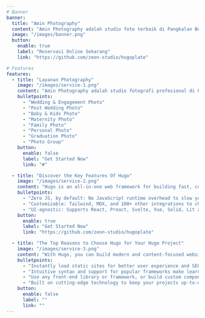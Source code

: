 ```yaml
---
# Banner
banner:
  title: "Amin Photography"
  content: "Amin Photography adalah studio foto terbaik di Pangkalan Berandan yang menawarkan berbagai jasa fotografi, mulai dari foto pernikahan, foto keluarga, foto wisuda, foto prewedding, foto newborn, dan masih banyak lagi."
  image: "/images/banner.png"
  button:
    enable: true
    label: "Reservasi Online Sekarang"
    link: "https://github.com/zeon-studio/hugoplate"

# Features
features:
  - title: "Layanan Photography"
    image: "/images/service-1.png"
    content: "Amin Photography adalah studio fotografi profesional di Pangkalan Berandan yang menyediakan berbagai layanan fotografi. Dengan pengalaman lebih dari 10 tahun, kami berkomitmen untuk memberikan hasil fotografi yang berkualitas tinggi dan memuaskan."
    bulletpoints:
      - "Wedding & Engagement Photo"
      - "Post Wedding Photo"
      - "Baby & Kids Photo"
      - "Maternity Photo"
      - "Family Photo"
      - "Personal Photo"
      - "Graduation Photo"
      - "Photo Group"
    button:
      enable: false
      label: "Get Started Now"
      link: "#"

  - title: "Discover the Key Features Of Hugo"
    image: "/images/service-2.png"
    content: "Hugo is an all-in-one web framework for building fast, content-focused websites. It offers a range of exciting features for developers and website creators. Some of the key features are:"
    bulletpoints:
      - "Zero JS, by default: No JavaScript runtime overhead to slow you down."
      - "Customizable: Tailwind, MDX, and 100+ other integrations to choose from."
      - "UI-agnostic: Supports React, Preact, Svelte, Vue, Solid, Lit and more."
    button:
      enable: true
      label: "Get Started Now"
      link: "https://github.com/zeon-studio/hugoplate"

  - title: "The Top Reasons to Choose Hugo for Your Hugo Project"
    image: "/images/service-3.png"
    content: "With Hugo, you can build modern and content-focused websites without sacrificing performance or ease of use."
    bulletpoints:
      - "Instantly load static sites for better user experience and SEO."
      - "Intuitive syntax and support for popular frameworks make learning and using Hugo a breeze."
      - "Use any front-end library or framework, or build custom components, for any project size."
      - "Built on cutting-edge technology to keep your projects up-to-date with the latest web standards."
    button:
      enable: false
      label: ""
      link: ""
---
```

